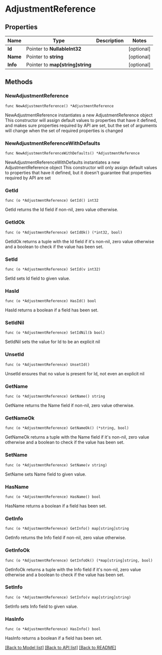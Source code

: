 # AdjustmentReference

## Properties

Name | Type | Description | Notes
------------ | ------------- | ------------- | -------------
**Id** | Pointer to **NullableInt32** |  | [optional] 
**Name** | Pointer to **string** |  | [optional] 
**Info** | Pointer to **map[string]string** |  | [optional] 

## Methods

### NewAdjustmentReference

`func NewAdjustmentReference() *AdjustmentReference`

NewAdjustmentReference instantiates a new AdjustmentReference object
This constructor will assign default values to properties that have it defined,
and makes sure properties required by API are set, but the set of arguments
will change when the set of required properties is changed

### NewAdjustmentReferenceWithDefaults

`func NewAdjustmentReferenceWithDefaults() *AdjustmentReference`

NewAdjustmentReferenceWithDefaults instantiates a new AdjustmentReference object
This constructor will only assign default values to properties that have it defined,
but it doesn't guarantee that properties required by API are set

### GetId

`func (o *AdjustmentReference) GetId() int32`

GetId returns the Id field if non-nil, zero value otherwise.

### GetIdOk

`func (o *AdjustmentReference) GetIdOk() (*int32, bool)`

GetIdOk returns a tuple with the Id field if it's non-nil, zero value otherwise
and a boolean to check if the value has been set.

### SetId

`func (o *AdjustmentReference) SetId(v int32)`

SetId sets Id field to given value.

### HasId

`func (o *AdjustmentReference) HasId() bool`

HasId returns a boolean if a field has been set.

### SetIdNil

`func (o *AdjustmentReference) SetIdNil(b bool)`

 SetIdNil sets the value for Id to be an explicit nil

### UnsetId
`func (o *AdjustmentReference) UnsetId()`

UnsetId ensures that no value is present for Id, not even an explicit nil
### GetName

`func (o *AdjustmentReference) GetName() string`

GetName returns the Name field if non-nil, zero value otherwise.

### GetNameOk

`func (o *AdjustmentReference) GetNameOk() (*string, bool)`

GetNameOk returns a tuple with the Name field if it's non-nil, zero value otherwise
and a boolean to check if the value has been set.

### SetName

`func (o *AdjustmentReference) SetName(v string)`

SetName sets Name field to given value.

### HasName

`func (o *AdjustmentReference) HasName() bool`

HasName returns a boolean if a field has been set.

### GetInfo

`func (o *AdjustmentReference) GetInfo() map[string]string`

GetInfo returns the Info field if non-nil, zero value otherwise.

### GetInfoOk

`func (o *AdjustmentReference) GetInfoOk() (*map[string]string, bool)`

GetInfoOk returns a tuple with the Info field if it's non-nil, zero value otherwise
and a boolean to check if the value has been set.

### SetInfo

`func (o *AdjustmentReference) SetInfo(v map[string]string)`

SetInfo sets Info field to given value.

### HasInfo

`func (o *AdjustmentReference) HasInfo() bool`

HasInfo returns a boolean if a field has been set.


[[Back to Model list]](../README.md#documentation-for-models) [[Back to API list]](../README.md#documentation-for-api-endpoints) [[Back to README]](../README.md)



